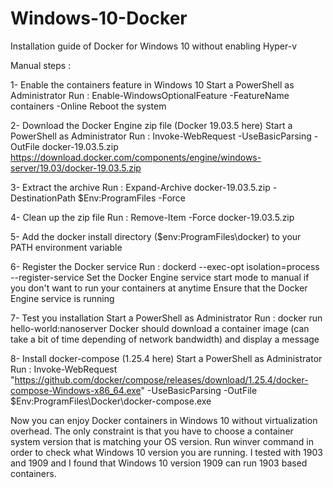 # Windows-10-Docker
Installation guide of Docker for Windows 10 without enabling Hyper-v

Manual steps :

1- Enable the containers feature in Windows 10
  Start a PowerShell as Administrator
  Run : Enable-WindowsOptionalFeature -FeatureName containers -Online
  Reboot the system
  
2- Download the Docker Engine zip file (Docker 19.03.5 here)
  Start a PowerShell as Administrator
  Run : Invoke-WebRequest -UseBasicParsing -OutFile docker-19.03.5.zip https://download.docker.com/components/engine/windows-server/19.03/docker-19.03.5.zip

3- Extract the archive
  Run : Expand-Archive docker-19.03.5.zip -DestinationPath $Env:ProgramFiles -Force

4- Clean up the zip file
  Run : Remove-Item -Force docker-19.03.5.zip

5- Add the docker install directory ($env:ProgramFiles\docker) to your PATH environment variable

6- Register the Docker service
   Run : dockerd --exec-opt isolation=process --register-service
   Set the Docker Engine service start mode to manual if you don't want to run your containers at anytime
   Ensure that the Docker Engine service is running
   
 7- Test you installation
    Start a PowerShell as Administrator
    Run : docker run hello-world:nanoserver
    Docker should download a container image (can take a bit of time depending of network bandwidth) and display a message
    
 8- Install docker-compose (1.25.4 here)
    Start a PowerShell as Administrator
    Run : Invoke-WebRequest "https://github.com/docker/compose/releases/download/1.25.4/docker-compose-Windows-x86_64.exe" -UseBasicParsing -OutFile $Env:ProgramFiles\Docker\docker-compose.exe
    
Now you can enjoy Docker containers in Windows 10 without virtualization overhead. The only constraint is that you have to choose a container system version that is matching your OS version. Run winver command in order to check what Windows 10 version you are running. I tested with 1903 and 1909 and I found that Windows 10 version 1909 can run 1903 based containers.
 
  
